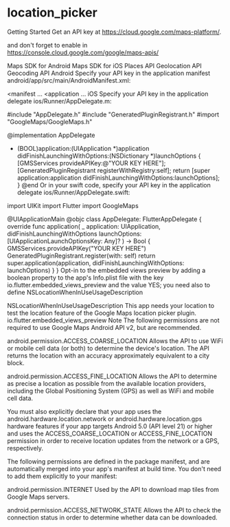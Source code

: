 # location_picker

Getting Started
Get an API key at https://cloud.google.com/maps-platform/.

and don't forget to enable in https://console.cloud.google.com/google/maps-apis/

Maps SDK for Android
Maps SDK for iOS
Places API
Geolocation API
Geocoding API
Android
Specify your API key in the application manifest android/app/src/main/AndroidManifest.xml:

<manifest ...
  <application ...
    <meta-data android:name="com.google.android.geo.API_KEY"
               android:value="YOUR KEY HERE"/>
iOS
Specify your API key in the application delegate ios/Runner/AppDelegate.m:

#include "AppDelegate.h"
#include "GeneratedPluginRegistrant.h"
#import "GoogleMaps/GoogleMaps.h"

@implementation AppDelegate

- (BOOL)application:(UIApplication *)application
    didFinishLaunchingWithOptions:(NSDictionary *)launchOptions {
  [GMSServices provideAPIKey:@"YOUR KEY HERE"];
  [GeneratedPluginRegistrant registerWithRegistry:self];
  return [super application:application didFinishLaunchingWithOptions:launchOptions];
}
@end
Or in your swift code, specify your API key in the application delegate ios/Runner/AppDelegate.swift:

import UIKit
import Flutter
import GoogleMaps

@UIApplicationMain
@objc class AppDelegate: FlutterAppDelegate {
  override func application(
    _ application: UIApplication,
    didFinishLaunchingWithOptions launchOptions: [UIApplicationLaunchOptionsKey: Any]?
  ) -> Bool {
    GMSServices.provideAPIKey("YOUR KEY HERE")
    GeneratedPluginRegistrant.register(with: self)
    return super.application(application, didFinishLaunchingWithOptions: launchOptions)
  }
}
Opt-in to the embedded views preview by adding a boolean property to the app's Info.plist file with the key io.flutter.embedded_views_preview and the value YES; you need also to define NSLocationWhenInUseUsageDescription

  <key>NSLocationWhenInUseUsageDescription</key>
  <string>This app needs your location to test the location feature of the Google Maps location picker plugin.</string>
  <key>io.flutter.embedded_views_preview</key>
  <true/>
Note
The following permissions are not required to use Google Maps Android API v2, but are recommended.

android.permission.ACCESS_COARSE_LOCATION Allows the API to use WiFi or mobile cell data (or both) to determine the device's location. The API returns the location with an accuracy approximately equivalent to a city block.

android.permission.ACCESS_FINE_LOCATION Allows the API to determine as precise a location as possible from the available location providers, including the Global Positioning System (GPS) as well as WiFi and mobile cell data.

You must also explicitly declare that your app uses the android.hardware.location.network or android.hardware.location.gps hardware features if your app targets Android 5.0 (API level 21) or higher and uses the ACCESS_COARSE_LOCATION or ACCESS_FINE_LOCATION permission in order to receive location updates from the network or a GPS, respectively.

<uses-feature android:name="android.hardware.location.network" android:required="false" />
<uses-feature android:name="android.hardware.location.gps" android:required="false"  />
The following permissions are defined in the package manifest, and are automatically merged into your app's manifest at build time. You don't need to add them explicitly to your manifest:

android.permission.INTERNET Used by the API to download map tiles from Google Maps servers.

android.permission.ACCESS_NETWORK_STATE Allows the API to check the connection status in order to determine whether data can be downloaded.